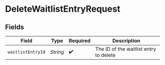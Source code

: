 # DeleteWaitlistEntryRequest


## Fields

| Field                                  | Type                                   | Required                               | Description                            |
| -------------------------------------- | -------------------------------------- | -------------------------------------- | -------------------------------------- |
| `waitlistEntryId`                      | *String*                               | :heavy_check_mark:                     | The ID of the waitlist entry to delete |